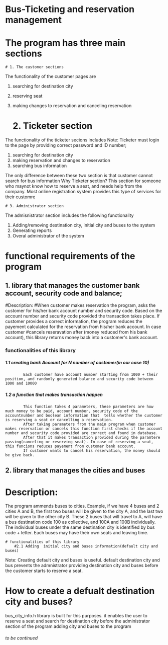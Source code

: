 # Bus-Ticketing and reservation management
# The program has three main sections
    # 1. The customer sections
The functionality of the customer pages are
1. searching for destination city
2. reserving seat 
3. making changes to reservation and canceling reservation

    # 2. Ticketer section
The functionality of the ticketer secions includes
Note: Ticketer must login to the page by providing correct password and ID number;
1. searching for destination city
2. making reservation and changes to reservation
3. searching bus information

The only difference between these two section is that customer cannot search for bus information
Why Ticketer section?
    This section for someone who maynot know how to reserve a seat, and needs help from the company. Most online registration system provides this type of services for their customre

    # 3. Administrator section
The admisnistrator section includes the following functionality
1. Adding/removing destination city, initial city and buses to the system
2. Generating reports
3. Overal administrator of the system

# functional requirements of the program
  ## 1. library that manages the customer bank account, security code and balance;
  
#Description: 
#When customer makes reservation  the program, asks the customer for his/her bank account number and security code. Based on the account number  and security code provided the transaction takes place. If customer provides a correct information, the program reduces the payement calculated for the reservation from his/her bank account. In case customer #cancels reseravation after (money reduced from his bank account), this library returns money back into a customer's bank account.

### functionalities of this library
##### 1.1 creating bank Account for N number of customer(in our case 10)
            Each customer have account number starting from 1000 + their position, and randomly generated balance and security code between 1000 and 10000
##### 1.2 a function that makes transaction happen
            This function takes 4 parameters, these parameters are how much money to be paid, account number, security code of the accountnumber and boolean information that  tells whether the customer is reserving a seat or cancelling a reservation. 
            After taking parameters from the main program when customer makes reservation or cancels this function first checks if the account number and security code provided are correct and found in database. 
            After that it makes transaction provided during the paramtere passing(canceling or reserving seat). In case of reserving a seat, this funcions reduces payement from customer bank account. 
            If customer wants to cancel his reservation, the money should be give back.

  ## 2. library that manages the cities and buses 
# Description:
The program ammends buses to cities. Example, if we have 4 buses and 2 cities A and B, the first two buses will be given to the city A,  and the last two will be given to the other city B. These  2 buses that will travel to A, will have a bus destination code 100 as collective, and 100A and 100B individually. The individual buses under the same destination city is identified by bus code + letter. Each buses may have their own seats and leaving time. 

    # functionalities of this library
        #2.1 Adding  initial city and buses information(default city and buses)

Note: Creating default city and buses is useful.
default destination city and bus prevents the admnistrator providing destination city and buses before the customer starts to reserve a seat.

# How to create a defualt destination city and buses?
bus_city_info.h library is built for this purposes.
it enables the user to reserve a seat and search for destination city before the administrator section of the program adding city and buses to the program

###### to be continued
